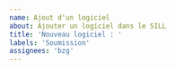 ```yaml
---
name: Ajout d'un logiciel
about: Ajouter un logiciel dans le SILL
title: 'Nouveau logiciel : '
labels: 'Soumission'
assignees: 'bzg'
---
```


<!-- Nom du logiciel -->

<!-- URL vers son site, son code source et sa licence -->

<!-- Avez-vous identifié un référent pour porter ce logiciel ? -->

